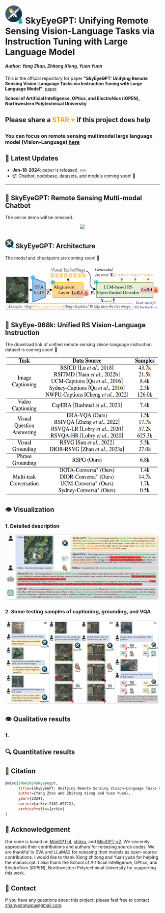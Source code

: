 # <img src="images/SkyEyeGPT.png" height="60"> SkyEyeGPT: Unifying Remote Sensing Vision-Language Tasks via Instruction Tuning with Large Language Model

##### Author: Yang Zhan, Zhitong Xiong, Yuan Yuan
This is the official repository for paper **"SkyEyeGPT: Unifying Remote Sensing Vision-Language Tasks via Instruction Tuning with Large Language Model"**. [paper](https://arxiv.org/abs/2401.09712)

**School of Artificial Intelligence, OPtics, and ElectroNics (iOPEN), Northwestern Polytechnical University**
## Please share a <font color='orange'>STAR ⭐</font> if this project does help

### You can focus on remote sensing multimodal large language model (Vision-Language) [here](https://github.com/ZhanYang-nwpu/Awesome-Remote-Sensing-Multimodal-Large-Language-Model)

## 📢 Latest Updates
- **Jan-18-2024**: paper is released. 🔥🔥
- 📦 Chatbot, codebase, datasets, and models coming soon! 🚀
---


## 💬 SkyEyeGPT: Remote Sensing Multi-modal Chatbot
The online demo will be released.


<div align="center">
  <img src="images/chatbot.png"/>
</div>


## <img src="images/SkyEyeGPT.png" height="30"> SkyEyeGPT: Architecture
The model and checkpoint are coming soon! 🚀


<div align="center">
  <img src="images/model.png"/>
</div>

## 🌋 SkyEye-968k: Unified RS Vision-Language Instruction
The download link of unified remote sensing vision-language instruction dataset is coming soon! 🚀


<div align="center">
  <img src="images/dataset.png"/ height="450">
</div>


## 👁️ Visualization

### 1. Detailed description
<div align="center">
  <img src="images/detailed_descr.png"/>
</div>

### 2. Some testing samples of captioning, grounding, and VQA
<div align="center">
  <img src="images/some_sample.png"/>
</div>

## 👁️ Qualitative results
### 1. 


## 🔍 Quantitative results



## 📜 Citation
```bibtex
@misc{zhan2024skyeyegpt,
      title={SkyEyeGPT: Unifying Remote Sensing Vision-Language Tasks via Instruction Tuning with Large Language Model}, 
      author={Yang Zhan and Zhitong Xiong and Yuan Yuan},
      year={2024},
      eprint={arXiv:2401.09712},
      archivePrefix={arXiv}
}
```


## 🙏 Acknowledgement
Our code is based on [MiniGPT-4](https://github.com/Vision-CAIR/MiniGPT-4), [shikra](https://github.com/shikras/shikra), and [MiniGPT-v2](https://github.com/Vision-CAIR/MiniGPT-4). We sincerely appreciate their contributions and authors for releasing source codes. We are thankful to EVA and LLaMA2 for releasing their models as open-source contributions. I would like to thank Xiong zhitong and Yuan yuan for helping the manuscript. I also thank the School of Artificial Intelligence, OPtics, and ElectroNics (iOPEN), Northwestern Polytechnical University for supporting this work.




## 🤖 Contact
If you have any questions about this project, please feel free to contact zhanyangnwpu@gmail.com.

